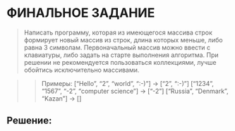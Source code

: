 # ФИНАЛЬНОЕ ЗАДАНИЕ #

 > Написать программу, которая из имеющегося массива строк формирует новый массив из строк, длина которых меньше, либо равна 3 символам. Первоначальный массив можно ввести с клавиатуры, либо задать на старте выполнения алгоритма. При решении не рекомендуется пользоваться коллекциями, лучше обойтись исключительно массивами.

>>Примеры: [“Hello”, “2”, “world”, “:-)”] → [“2”, “:-)”] [“1234”, “1567”, “-2”, “computer science”] →  [“-2”] [“Russia”, “Denmark”, “Kazan”] → []

## Решение: ## 


